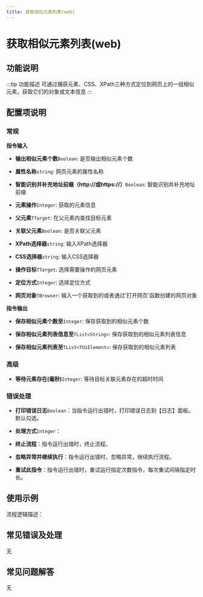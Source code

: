 ```yaml
---
title: 获取相似元素列表(web)
---
```


# 获取相似元素列表(web)

## 功能说明

:::tip 功能描述
可通过捕获元素、CSS、XPath三种方式定位到网页上的一组相似元素，获取它们的对象或文本信息
:::

## 配置项说明

### 常规

**指令输入**

- **输出相似元素个数**`Boolean`: 是否输出相似元素个数

- **属性名称**`string`: 网页元素的属性名称

- **智能识别并补充地址前缀（http://或https://）**`Boolean`: 智能识别并补充地址前缀

- **元素操作**`Integer`: 获取的元素信息

- **父元素**`TTarget`: 在父元素内查找目标元素

- **关联父元素**`Boolean`: 是否关联父元素

- **XPath选择器**`string`: 输入XPath选择器

- **CSS选择器**`string`: 输入CSS选择器

- **操作目标**`TTarget`: 选择需要操作的网页元素

- **定位方式**`Integer`: 选择定位方式

- **网页对象**`TBrowser`: 输入一个获取到的或者通过'打开网页'函数创建的网页对象


**指令输出**

- **保存相似元素个数至**`Integer`: 保存获取到的相似元素个数

- **保存相似元素列表信息至**`TList<String>`: 保存获取到的相似元素列表信息

- **保存相似元素列表至**`TList<TUiElement>`: 保存获取到的相似元素列表

### 高级

- **等待元素存在(毫秒)**`Integer`: 等待目标关联元素存在的超时时间

### 错误处理

- **打印错误日志**`Boolean`：当指令运行出错时，打印错误日志到【日志】面板。默认勾选。

- **处理方式**`Integer`：

 - **终止流程**：指令运行出错时，终止流程。

 - **忽略异常并继续执行**：指令运行出错时，忽略异常，继续执行流程。

 - **重试此指令**：指令运行出错时，重试运行指定次数指令，每次重试间隔指定时长。

## 使用示例

流程逻辑描述：

## 常见错误及处理

无

## 常见问题解答

无


